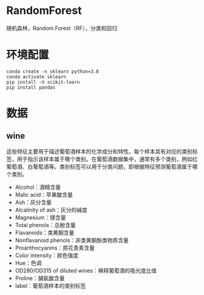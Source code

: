 # RandomForest

随机森林，Random Forest（RF），分类和回归

# 环境配置

```shell
conda create -n sklearn python=3.8
conda activate sklearn
pip install -U scikit-learn
pip install pandas

```

# 数据

## wine

这些特征主要用于描述葡萄酒样本的化学成分和特性。每个样本具有对应的类别标签，用于指示该样本属于哪个类别。在葡萄酒数据集中，通常有多个类别，例如红葡萄酒、白葡萄酒等。类别标签可以用于分类问题，即根据特征预测葡萄酒属于哪个类别。

* Alcohol：酒精含量
* Malic acid：苹果酸含量
* Ash：灰分含量
* Alcalinity of ash：灰分的碱度
* Magnesium：镁含量
* Total phenols：总酚含量
* Flavanoids：类黄酮含量
* Nonflavanoid phenols：非类黄酮酚类物质含量
* Proanthocyanins：原花青素含量
* Color intensity：颜色强度
* Hue：色调
* OD280/OD315 of diluted wines：稀释葡萄酒的吸光度比值
* Proline：脯氨酸含量
* label：葡萄酒样本的类别标签
